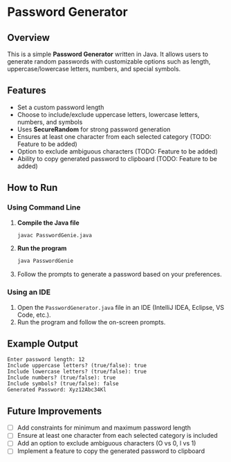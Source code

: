 # Password Generator

## Overview
This is a simple **Password Generator** written in Java. It allows users to generate random passwords with customizable options such as length, uppercase/lowercase letters, numbers, and special symbols.

## Features
- Set a custom password length
- Choose to include/exclude uppercase letters, lowercase letters, numbers, and symbols
- Uses **SecureRandom** for strong password generation
- Ensures at least one character from each selected category (TODO: Feature to be added)
- Option to exclude ambiguous characters (TODO: Feature to be added)
- Ability to copy generated password to clipboard (TODO: Feature to be added)

## How to Run
### Using Command Line
1. **Compile the Java file**
   ```sh
   javac PasswordGenie.java
   ```
2. **Run the program**
   ```sh
   java PasswordGenie
   ```
3. Follow the prompts to generate a password based on your preferences.

### Using an IDE
1. Open the `PasswordGenerator.java` file in an IDE (IntelliJ IDEA, Eclipse, VS Code, etc.).
2. Run the program and follow the on-screen prompts.

## Example Output
```
Enter password length: 12
Include uppercase letters? (true/false): true
Include lowercase letters? (true/false): true
Include numbers? (true/false): true
Include symbols? (true/false): false
Generated Password: Xyz12Abc34Kl
```

## Future Improvements
- [ ] Add constraints for minimum and maximum password length
- [ ] Ensure at least one character from each selected category is included
- [ ] Add an option to exclude ambiguous characters (O vs 0, l vs 1)
- [ ] Implement a feature to copy the generated password to clipboard

